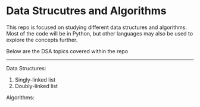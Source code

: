 
# Data Strucutres and Algorithms

This repo is focused on studying different data structures and algorithms. Most of the code will be in Python, but other languages may also be used to explore the concepts further.

Below are the DSA topics covered within the repo

---
Data Structures:

1. Singly-linked list
2. Doubly-linked list

Algorithms: